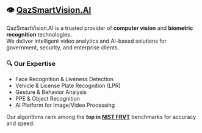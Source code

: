 ## 👁️ [QazSmartVision.AI](https://qazsmartvision.com)

QazSmartVision.AI is a trusted provider of **computer vision** and **biometric recognition** technologies.  
We deliver intelligent video analytics and AI-based solutions for government, security, and enterprise clients.

### 🔍 Our Expertise
- Face Recognition & Liveness Detection  
- Vehicle & License Plate Recognition (LPR)  
- Gesture & Behavior Analysis  
- PPE & Object Recognition  
- AI Platform for Image/Video Processing  

Our algorithms rank among the **top in [NIST FRVT](https://pages.nist.gov/frvt/html/frvt11.html)** benchmarks for accuracy and speed.

